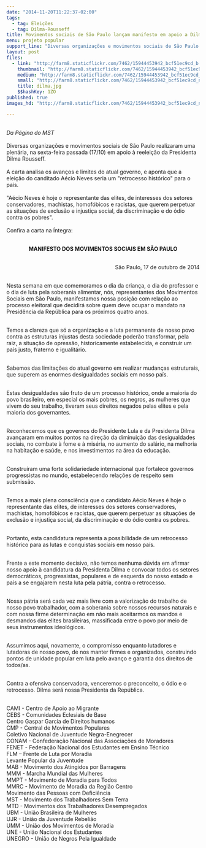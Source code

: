 ```yaml
---
date: "2014-11-20T11:22:37-02:00"
tags:
  - tag: Eleições
  - tag: Dilma-Rousseff
title: Movimentos sociais de São Paulo lançam manifesto em apoio a Dilma Rousseff
menu: projeto popular
support_line: "Diversas organizações e movimentos sociais de São Paulo realizaram uma plenária, na sexta-feira passada (17/10) em apoio à reeleição da Presidenta Dilma Rousseff."
layout: post
files:
  - link: "http://farm8.staticflickr.com/7462/15944453942_bcf51ec9cd_b.jpg"
    thumbnail: "http://farm8.staticflickr.com/7462/15944453942_bcf51ec9cd_t.jpg"
    medium: "http://farm8.staticflickr.com/7462/15944453942_bcf51ec9cd_z.jpg"
    small: "http://farm8.staticflickr.com/7462/15944453942_bcf51ec9cd_n.jpg"
    title: dilma.jpg
    $$hashKey: 1ZO
published: true
images_hd: "http://farm8.staticflickr.com/7462/15944453942_bcf51ec9cd_n.jpg"

---
```

<div id="content-header">
<div id="content-title">
<p><br />
<em>Da P&aacute;gina do&nbsp;MST</em><br />
<br />
Diversas organiza&ccedil;&otilde;es e movimentos sociais de S&atilde;o Paulo realizaram uma plen&aacute;ria, na sexta-feira passada (17/10) em apoio&nbsp;&agrave; reelei&ccedil;&atilde;o da Presidenta Dilma Rousseff.&nbsp;<br />
<br />
A carta analisa os avan&ccedil;os e limites do atual governo, e aponta que a elei&ccedil;&atilde;o do canditado A&eacute;cio Neves seria um &quot;retrocesso hist&oacute;rico&quot; para o pa&iacute;s.&nbsp;<br />
<br />
&quot;A&eacute;cio Neves &eacute; hoje o representante das elites, de interesses dos setores conservadores, machistas, homof&oacute;bicos e racistas, que querem perpetuar as situa&ccedil;&otilde;es de exclus&atilde;o e injusti&ccedil;a social, da discrimina&ccedil;&atilde;o e do &oacute;dio contra os pobres&quot;.&nbsp;<br />
<br />
Confira a carta na &Iacute;ntegra:</p>

<p style="text-align: center;"><br />
<strong>MANIFESTO DOS MOVIMENTOS SOCIAIS EM S&Atilde;O PAULO</strong></p>

<p style="text-align: right;"><br />
S&atilde;o Paulo, 17 de outubro de 2014</p>

<p><br />
Nesta semana em que comemoramos o dia da crian&ccedil;a, o dia do professor e o dia de luta pela soberania alimentar, n&oacute;s, representantes dos Movimentos Sociais em S&atilde;o Paulo, manifestamos nossa posi&ccedil;&atilde;o com rela&ccedil;&atilde;o ao processo eleitoral que decidir&aacute; sobre quem deve ocupar o mandato na Presid&ecirc;ncia da Rep&uacute;blica para os pr&oacute;ximos quatro anos.</p>

<p><br />
Temos a clareza que s&oacute; a organiza&ccedil;&atilde;o e a luta permanente de nosso povo contra as estruturas injustas desta sociedade poder&atilde;o transformar, pela raiz, a situa&ccedil;&atilde;o de opress&atilde;o, historicamente estabelecida, e construir um pa&iacute;s justo, fraterno e igualit&aacute;rio.</p>

<p><br />
Sabemos das limita&ccedil;&otilde;es do atual governo em realizar mudan&ccedil;as estruturais, que superem as enormes desigualdades sociais em nosso pa&iacute;s.</p>

<p><br />
Estas desigualdades s&atilde;o fruto de um processo hist&oacute;rico, onde a maioria do povo brasileiro, em especial os mais pobres, os negros, as mulheres que vivem do seu trabalho, tiveram seus direitos negados pelas elites e pela maioria dos governantes.</p>

<p><br />
Reconhecemos que os governos do Presidente Lula e da Presidenta Dilma avan&ccedil;aram em muitos pontos na dire&ccedil;&atilde;o da diminui&ccedil;&atilde;o das desigualdades sociais, no combate &agrave; fome e &agrave; mis&eacute;ria, no aumento do sal&aacute;rio, na melhoria na habita&ccedil;&atilde;o e sa&uacute;de, e nos investimentos na &aacute;rea da educa&ccedil;&atilde;o.&nbsp;</p>

<p><br />
Constru&iacute;ram uma forte solidariedade internacional que fortalece governos progressistas no mundo, estabelecendo rela&ccedil;&otilde;es de respeito sem submiss&atilde;o.</p>

<p><br />
Temos a mais plena consci&ecirc;ncia que o candidato A&eacute;cio Neves &eacute; hoje o representante das elites, de interesses dos setores conservadores, machistas, homof&oacute;bicos e racistas, que querem perpetuar as situa&ccedil;&otilde;es de exclus&atilde;o e injusti&ccedil;a social, da discrimina&ccedil;&atilde;o e do &oacute;dio contra os pobres.&nbsp;</p>

<p><br />
Portanto, esta candidatura representa a possibilidade de um retrocesso hist&oacute;rico para as lutas e conquistas sociais em nosso pa&iacute;s.</p>

<p><br />
Frente a este momento decisivo, n&atilde;o temos nenhuma d&uacute;vida em afirmar nosso apoio &agrave; candidatura da Presidenta Dilma e convocar todos os setores democr&aacute;ticos, progressistas, populares e de esquerda do nosso estado e pa&iacute;s a se engajarem nesta luta pela p&aacute;tria, contra o retrocesso.</p>

<p><br />
Nossa p&aacute;tria ser&aacute; cada vez mais livre com a valoriza&ccedil;&atilde;o do trabalho de nosso povo trabalhador, com a soberania sobre nossos recursos naturais e com nossa firme determina&ccedil;&atilde;o em n&atilde;o mais aceitarmos os mandos e desmandos das elites brasileiras, massificada entre o povo por meio de seus instrumentos ideol&oacute;gicos.</p>

<p><br />
Assumimos aqui, novamente, o compromisso enquanto lutadores e lutadoras de nosso povo, de nos manter firmes e organizados, construindo pontos de unidade popular em luta pelo avan&ccedil;o e garantia dos direitos de todos/as.&nbsp;</p>

<p><br />
Contra a ofensiva conservadora, venceremos o preconceito, o &oacute;dio e o retrocesso. Dilma ser&aacute; nossa Presidenta da Rep&uacute;blica.</p>

<p><br />
CAMI - Centro de Apoio ao Migrante<br />
CEBS - Comunidades Eclesiais de Base<br />
Centro Gaspar Garcia de Direitos humanos<br />
CMP - Central de Movimentos Populares<br />
Coletivo Nacional de Juventude Negra-Enegrecer<br />
CONAM - Confedera&ccedil;&atilde;o Nacional das Associa&ccedil;&otilde;es de Moradores<br />
FENET - Federa&ccedil;&atilde;o Nacional dos Estudantes em Ensino T&eacute;cnico&nbsp;<br />
FLM &ndash; Frente de Luta por Moradia<br />
Levante Popular da Juventude<br />
MAB - Movimento dos Atingidos por Barragens<br />
MMM - Marcha Mundial das Mulheres<br />
MMPT - Movimento de Moradia para Todos<br />
MMRC - Movimento de Moradia da Regi&atilde;o Centro<br />
Movimento das Pessoas com Defici&ecirc;ncia&nbsp;<br />
MST - Movimento dos Trabalhadores Sem Terra&nbsp;<br />
MTD - Movimentos dos Trabalhadores Desempregados<br />
UBM - Uni&atilde;o Brasileira de Mulheres<br />
UJR - Uni&atilde;o da Juventude Rebeli&atilde;o<br />
UMM - Uni&atilde;o dos Movimentos de Moradia&nbsp;<br />
UNE - Uni&atilde;o Nacional dos Estudantes<br />
UNEGRO - Uni&atilde;o de Negros Pela Igualdade</p>
</div>
</div>
